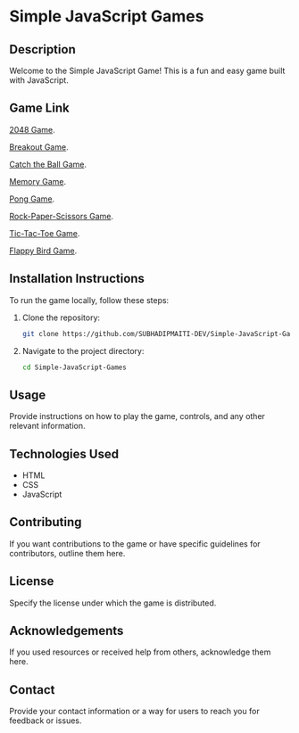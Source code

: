 
# Simple JavaScript Games


## Description

Welcome to the Simple JavaScript Game! This is a fun and easy game built with JavaScript.

## Game Link

[2048 Game](https://github.com/SUBHADIPMAITI-DEV/Simple-JavaScript-Games/tree/main/2048%20Game).

[Breakout Game](https://github.com/SUBHADIPMAITI-DEV/Simple-JavaScript-Games/tree/main/Breakout%20Game).

[Catch the Ball Game](https://github.com/SUBHADIPMAITI-DEV/Simple-JavaScript-Games/tree/main/Catch%20the%20Ball).

[Memory Game](https://github.com/SUBHADIPMAITI-DEV/Simple-JavaScript-Games/tree/main/Memory%20Game).

[Pong Game](https://github.com/SUBHADIPMAITI-DEV/Simple-JavaScript-Games/tree/main/Pong%20Game).

[Rock-Paper-Scissors Game](https://github.com/SUBHADIPMAITI-DEV/Simple-JavaScript-Games/tree/main/Rock-Paper-Scissors).

[Tic-Tac-Toe Game](https://github.com/SUBHADIPMAITI-DEV/Simple-JavaScript-Games/tree/main/Tic-Tac-Toe).

[Flappy Bird Game](https://github.com/SUBHADIPMAITI-DEV/Simple-JavaScript-Games/tree/main/Flappy%20Bird).




## Installation Instructions

To run the game locally, follow these steps:

1. Clone the repository:
   ```bash
   git clone https://github.com/SUBHADIPMAITI-DEV/Simple-JavaScript-Games.git

   ```
2. Navigate to the project directory:
    ```bash
    cd Simple-JavaScript-Games
    ```

## Usage

Provide instructions on how to play the game, controls, and any other relevant information.

## Technologies Used

- HTML
- CSS
- JavaScript

## Contributing

If you want contributions to the game or have specific guidelines for contributors, outline them here.

## License

Specify the license under which the game is distributed.

## Acknowledgements

If you used resources or received help from others, acknowledge them here.

## Contact

Provide your contact information or a way for users to reach you for feedback or issues.

